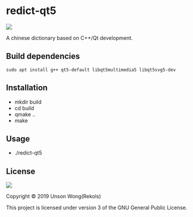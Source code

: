 # redict-qt5

![](https://api.travis-ci.org/rekols/redict-qt5.svg?branch=master)

A chinese dictionary based on C++/Qt development.

## Build dependencies

`sudo apt install g++ qt5-default libqt5multimedia5 libqt5svg5-dev`

## Installation

* mkdir build
* cd build
* qmake ..
* make

## Usage

* ./redict-qt5

## License

![](https://camo.githubusercontent.com/3eb103d4afbd5bb2bbdf3d03e0e23e05ef44190f/687474703a2f2f7777772e676e752e6f72672f67726170686963732f67706c76332d3132377835312e706e67)

Copyright © 2019 Unson Wong(Rekols)

This project is licensed under version 3 of the GNU General Public License.
